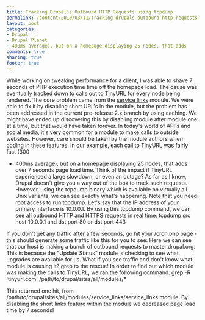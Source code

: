 ```yaml
---
title: Tracking Drupal's Outbound HTTP Requests using tcpdump
permalink: /content/2010/03/11/tracking-drupals-outbound-http-requests-using-tcpdump
layout: post
categories:
- Drupal
- Drupal Planet
- 400ms average), but on a homepage displaying 25 nodes, that adds
comments: true
sharing: true
footer: true
---
```

While working on tweaking performance for a client, I was able to
shave 7 seconds of PHP execution time time off the homepage load.
The cause was eventually tracked down to calls out to TinyURL for
every node being rendered. The core problem came from the
[service links](http://drupal.org/project/service_links) module. We
were able to fix it by disabling short URL's in the module, but the
problem has been addressed in the current pre-release 2.x branch by
using caching. We might have ended up discovering this by disabling
module after module one at a time, but that would have taken
forever. In today's world of API's and social media, it's very
common for a module to make calls to outside websites. However,
care should be taken by the module authors when coding in these
features. In our example, each call to TinyURL was fairly fast (300
- 400ms average), but on a homepage displaying 25 nodes, that adds
over 7 seconds page load time. Think of the impact if TinyURL
experienced a large slowdown, or even an outage? As far as I know,
Drupal doesn't give you a way out of the box to track such
requests. However, using the tcpdump binary which is available on
virtually all Unix variants, we can see exactly what's happening.
Note that you need root access to run tcpdump. Let's say that the
IP address of your primary interface is 10.0.0.1. By using this
tcpdump command, we can see all outbound HTTP and HTTPS requests in
real time:
    tcpdump src host 10.0.0.1 and dst port 80 or dst port 443

If you don't get any traffic after a few seconds, go hit your
/cron.php page - this should generate some traffic like this for
you to see:
Here we can see that our host is making a bunch of outbound
requests to master.drupal.org. This is because the "Update Status"
module is checking to see what upgrades are available for us. What
if you see traffic and don't know what module is causing it? grep
to the rescue! In order to find out which module was making the
calls to TinyURL, we ran the following command:
    grep -R 'tinyurl.com' /path/to/drupal/sites/all/modules/\*

This returned one hit, from
/path/to/drupal/sites/all/modules/service\_links/service\_links.module.
By disabling the short links feature within the module we decreased
page load time by 7 seconds!


